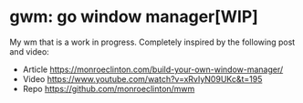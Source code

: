 # gwm: go window manager[WIP]

My wm that is a work in progress. Completely inspired by the following post and
video:
- Article <https://monroeclinton.com/build-your-own-window-manager/>
- Video <https://www.youtube.com/watch?v=xRvIyN09UKc&t=195>
- Repo <https://github.com/monroeclinton/mwm>
